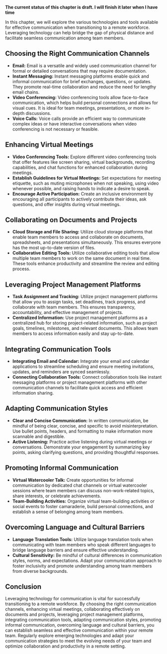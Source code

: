 **The current status of this chapter is draft. I will finish it later when I have time**

In this chapter, we will explore the various technologies and tools available for effective communication when transitioning to a remote workforce. Leveraging technology can help bridge the gap of physical distance and facilitate seamless communication among team members.

Choosing the Right Communication Channels
-----------------------------------------

* **Email:** Email is a versatile and widely used communication channel for formal or detailed conversations that may require documentation.
* **Instant Messaging:** Instant messaging platforms enable quick and informal communication for brief exchanges, questions, or updates. They promote real-time collaboration and reduce the need for lengthy email chains.
* **Video Conferencing:** Video conferencing tools allow face-to-face communication, which helps build personal connections and allows for visual cues. It is ideal for team meetings, presentations, or more in-depth discussions.
* **Voice Calls:** Voice calls provide an efficient way to communicate complex ideas or have interactive conversations when video conferencing is not necessary or feasible.

Enhancing Virtual Meetings
--------------------------

* **Video Conferencing Tools:** Explore different video conferencing tools that offer features like screen sharing, virtual backgrounds, recording capabilities, and chat functions for enhanced collaboration during meetings.
* **Establish Guidelines for Virtual Meetings:** Set expectations for meeting etiquette, such as muting microphones when not speaking, using video whenever possible, and raising hands to indicate a desire to speak.
* **Encourage Active Participation:** Create an inclusive environment by encouraging all participants to actively contribute their ideas, ask questions, and offer insights during virtual meetings.

Collaborating on Documents and Projects
---------------------------------------

* **Cloud Storage and File Sharing:** Utilize cloud storage platforms that enable team members to access and collaborate on documents, spreadsheets, and presentations simultaneously. This ensures everyone has the most up-to-date version of files.
* **Collaborative Editing Tools:** Utilize collaborative editing tools that allow multiple team members to work on the same document in real time. These tools enhance productivity and streamline the review and editing process.

Leveraging Project Management Platforms
---------------------------------------

* **Task Assignment and Tracking:** Utilize project management platforms that allow you to assign tasks, set deadlines, track progress, and collaborate with team members. This ensures transparency, accountability, and effective management of projects.
* **Centralized Information:** Use project management platforms as a centralized hub for storing project-related information, such as project goals, timelines, milestones, and relevant documents. This allows team members to access information easily and stay up-to-date.

Integrating Communication Tools
-------------------------------

* **Integrating Email and Calendar:** Integrate your email and calendar applications to streamline scheduling and ensure meeting invitations, updates, and reminders are synced seamlessly.
* **Connecting Collaboration Tools:** Connect collaboration tools like instant messaging platforms or project management platforms with other communication channels to facilitate quick access and efficient information sharing.

Adapting Communication Styles
-----------------------------

* **Clear and Concise Communication:** In written communication, be mindful of being clear, concise, and specific to avoid misinterpretation. Use bullet points, headers, and formatting to make information more scannable and digestible.
* **Active Listening:** Practice active listening during virtual meetings or conversations. Demonstrate your engagement by summarizing key points, asking clarifying questions, and providing thoughtful responses.

Promoting Informal Communication
--------------------------------

* **Virtual Watercooler Talk:** Create opportunities for informal communication by dedicated chat channels or virtual watercooler sessions where team members can discuss non-work-related topics, share interests, or celebrate achievements.
* **Team-Building Activities:** Organize virtual team-building activities or social events to foster camaraderie, build personal connections, and establish a sense of belonging among team members.

Overcoming Language and Cultural Barriers
-----------------------------------------

* **Language Translation Tools:** Utilize language translation tools when communicating with team members who speak different languages to bridge language barriers and ensure effective understanding.
* **Cultural Sensitivity:** Be mindful of cultural differences in communication styles, norms, and expectations. Adapt your communication approach to foster inclusivity and promote understanding among team members from diverse backgrounds.

Conclusion
----------

Leveraging technology for communication is vital for successfully transitioning to a remote workforce. By choosing the right communication channels, enhancing virtual meetings, collaborating effectively on documents and projects, leveraging project management platforms, integrating communication tools, adapting communication styles, promoting informal communication, overcoming language and cultural barriers, you can establish seamless and effective communication within your remote team. Regularly explore emerging technologies and adapt your communication strategies to meet the evolving needs of your team and optimize collaboration and productivity in a remote setting.
